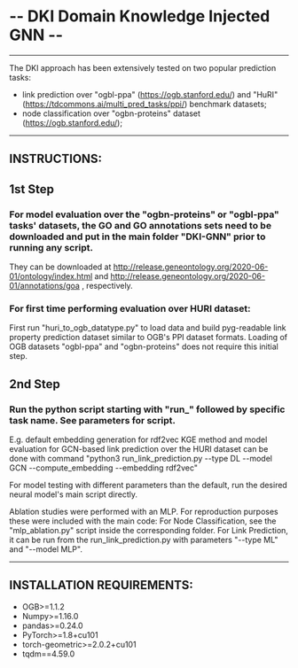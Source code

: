 # -- DKI Domain Knowledge Injected GNN --
--------------------

The DKI approach has been extensively tested on two popular prediction tasks:
 - link prediction over "ogbl-ppa" (https://ogb.stanford.edu/) and "HuRI" (https://tdcommons.ai/multi_pred_tasks/ppi/) benchmark datasets;
 - node classification over "ogbn-proteins" dataset (https://ogb.stanford.edu/);




--------------------

## INSTRUCTIONS:

## 1st Step
### For model evaluation over the "ogbn-proteins" or "ogbl-ppa" tasks' datasets, the GO and GO annotations sets need to be downloaded and put in the main folder "DKI-GNN" prior to running any script. 
They can be downloaded at http://release.geneontology.org/2020-06-01/ontology/index.html and http://release.geneontology.org/2020-06-01/annotations/goa , respectively. 

### For first time performing evaluation over HURI dataset:
First run "huri_to_ogb_datatype.py" to load data and build pyg-readable link property prediction dataset similar to OGB's PPI dataset formats. Loading of OGB datasets "ogbl-ppa" and "ogbn-proteins" does not require this initial step.




## 2nd Step
### Run the python script starting with "run_" followed by specific task name. See parameters for script.
E.g. default embedding generation for rdf2vec KGE method and model evaluation for GCN-based link prediction over the HURI dataset can be done with 
command "python3 run_link_prediction.py --type DL --model GCN --compute_embedding --embedding rdf2vec"

For model testing with different parameters than the default, run the desired neural model's main script directly.


Ablation studies were performed with an MLP. For reproduction purposes these were included with the main code: For Node Classification, 
see the "mlp_ablation.py" script inside the corresponding folder. For Link Prediction, it can be run from the run_link_prediction.py with parameters "--type ML" and "--model MLP".

--------------------

## INSTALLATION REQUIREMENTS:
- OGB>=1.1.2
- Numpy>=1.16.0
- pandas>=0.24.0
- PyTorch>=1.8+cu101
- torch-geometric>=2.0.2+cu101
- tqdm==4.59.0
